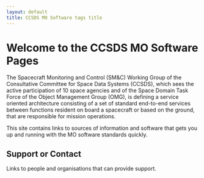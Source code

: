 ```yaml
---
layout: default
title: CCSDS MO Software tags title
---
```


# Welcome to the CCSDS MO Software Pages

The Spacecraft Monitoring and Control (SM&C) Working Group of the Consultative Committee for Space Data Systems (CCSDS), which sees the active participation of 10 space agencies and of the Space Domain Task Force of the Object Management Group (OMG), is defining a service oriented architecture consisting of a set of standard end-to-end services between functions resident on board a spacecraft or based on the ground, that are responsible for mission operations.

This site contains links to sources of information and software that gets you up and running with the MO software standards quickly.

## Support or Contact

Links to people and organisations that can provide support.

